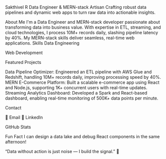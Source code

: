 Sakthivel R
Data Engineer & MERN-stack Artisan
Crafting robust data pipelines and dynamic web apps to turn raw data into actionable insights.

About Me
I'm a Data Engineer and MERN-stack developer passionate about transforming data into business value. With expertise in ETL, streaming, and cloud technologies, I process 10M+ records daily, slashing pipeline latency by 40%. My MERN-stack skills deliver seamless, real-time web applications.
Skills
Data Engineering

Web Development

Featured Projects

Data Pipeline Optimizer: Engineered an ETL pipeline with AWS Glue and Redshift, handling 10M+ records daily, improving processing speed by 40%.
MERN E-Commerce Platform: Built a scalable e-commerce app using React and Node.js, supporting 1K+ concurrent users with real-time updates.
Streaming Analytics Dashboard: Developed a Spark and React-based dashboard, enabling real-time monitoring of 500K+ data points per minute.

Contact

📧 Email
🔗 LinkedIn

GitHub Stats

Fun Fact
I can design a data lake and debug React components in the same afternoon!

“Data without action is just noise — I build the signal.” 🚀

